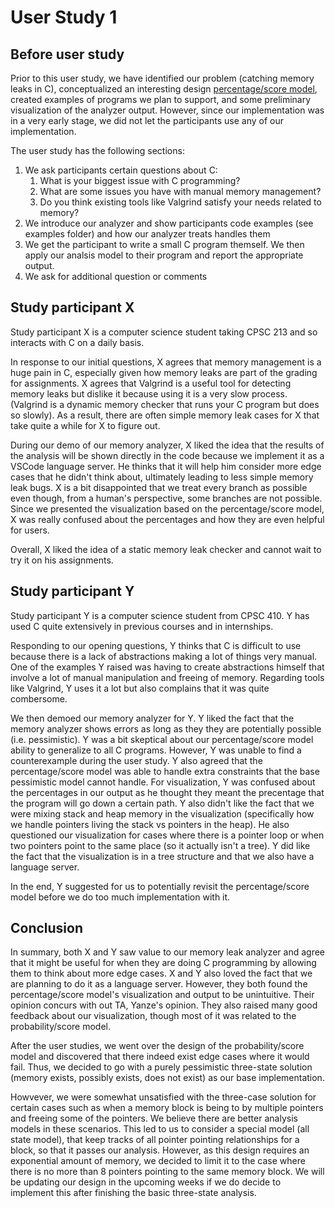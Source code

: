 # User Study 1

## Before user study

Prior to this user study, we have identified our problem (catching memory leaks in C), conceptualized an interesting design [percentage/score model](https://discord.com/channels/@me/1023682418139480125/1040753268478967838), created examples of programs we plan to support, and some preliminary visualization of the analyzer output. However, since our implementation was in a very early stage, we did not let the participants use any of our implementation.

The user study has the following sections:

1. We ask participants certain questions about C:
   1. What is your biggest issue with C programming?
   2. What are some issues you have with manual memory management?
   3. Do you think existing tools like Valgrind satisfy your needs related to memory?
2. We introduce our analyzer and show participants code examples (see examples folder) and how our analyzer treats handles them
3. We get the participant to write a small C program themself. We then apply our analsis model to their program and report the appropriate output.
4. We ask for additional question or comments

## Study participant X

Study participant X is a computer science student taking CPSC 213 and so interacts with C on a daily basis.

In response to our initial questions, X agrees that memory management is a huge pain in C, especially given how memory leaks are part of the grading for assignments. X agrees that Valgrind is a useful tool for detecting memory leaks but dislike it because using it is a very slow process. (Valgrind is a dynamic memory checker that runs your C program but does so slowly). As a result, there are often simple memory leak cases for X that take quite a while for X to figure out.

During our demo of our memory analyzer, X liked the idea that the results of the analysis will be shown directly in the code because we implement it as a VSCode language server. He thinks that it will help him consider more edge cases that he didn't think about, ultimately leading to less simple memory leak bugs. X is a bit disappointed that we treat every branch as possible even though, from a human's perspective, some branches are not possible. Since we presented the visualization based on the percentage/score model, X was really confused about the percentages and how they are even helpful for users.

Overall, X liked the idea of a static memory leak checker and cannot wait to try it on his assignments.

## Study participant Y

Study participant Y is a computer science student from CPSC 410. Y has used C quite extensively in previous courses and in internships.

Responding to our opening questions, Y thinks that C is difficult to use because there is a lack of abstractions making a lot of things very manual. One of the examples Y raised was having to create abstractions himself that involve a lot of manual manipulation and freeing of memory. Regarding tools like Valgrind, Y uses it a lot but also complains that it was quite combersome.

We then demoed our memory analyzer for Y. Y liked the fact that the memory analyzer shows errors as long as they they are potentially possible (i.e. pessimistic). Y was a bit skeptical about our percentage/score model ability to generalize to all C programs. However, Y was unable to find a counterexample during the user study. Y also agreed that the percentage/score model was able to handle extra constraints that the base pessimistic model cannot handle. For visualization, Y was confused about the percentages in our output as he thought they meant the precentage that the program will go down a certain path. Y also didn't like the fact that we were mixing stack and heap memory in the visualization (specifically how we handle pointers living the stack vs pointers in the heap). He also questioned our visualization for cases where there is a pointer loop or when two pointers point to the same place (so it actually isn't a tree). Y did like the fact that the visualization is in a tree structure and that we also have a language server.

In the end, Y suggested for us to potentially revisit the percentage/score model before we do too much implementation with it.

## Conclusion

In summary, both X and Y saw value to our memory leak analyzer and agree that it might be useful for when they are doing C programming by allowing them to think about more edge cases. X and Y also loved the fact that we are planning to do it as a language server. However, they both found the percentage/score model's visualization and output to be unintuitive. Their opinion concurs with out TA, Yanze's opinion. They also raised many good feedback about our visualization, though most of it was related to the probability/score model.

After the user studies, we went over the design of the probability/score model and discovered that there indeed exist edge cases where it would fail. Thus, we decided to go with a purely pessimistic three-state solution (memory exists, possibly exists, does not exist) as our base implementation.

Howvever, we were somewhat unsatisfied with the three-case solution for certain cases such as when a memory block is being to by multiple pointers and freeing some of the pointers. We believe there are better analysis models in these scenarios. This led to us to consider a special model (all state model), that keep tracks of all pointer pointing relationships for a block, so that it passes our analysis. However, as this design requires an exponential amount of memory, we decided to limit it to the case where there is no more than 8 pointers pointing to the same memory block. We will be updating our design in the upcoming weeks if we do decide to implement this after finishing the basic three-state analysis.
